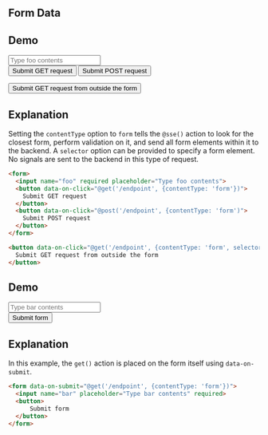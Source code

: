 ## Form Data

## Demo

<form id="myform" class="space-y-8">
  <label class="flex items-center gap-2 input input-bordered">
    <input name="foo" required class="grow" placeholder="Type foo contents"/>
  </label>
  <div class="space-x-4">
    <button data-on-click="@get('/examples/form_data/data', {contentType: 'form'})" class="btn btn-primary">
      Submit GET request
    </button>
    <button data-on-click="@post('/examples/form_data/data', {contentType: 'form'})" class="btn btn-primary">
      Submit POST request
    </button>
  </div>
</form>

<button data-on-click="@get('/examples/form_data/data', {contentType: 'form', selector: '#myform'})" class="btn btn-primary">
  Submit GET request from outside the form
</button>

## Explanation

Setting the `contentType` option to `form` tells the `@sse()` action to look for the closest form, perform validation on it, and send all form elements within it to the backend. A `selector` option can be provided to specify a form element. No signals are sent to the backend in this type of request.

```html
<form>
  <input name="foo" required placeholder="Type foo contents">
  <button data-on-click="@get('/endpoint', {contentType: 'form'})">
    Submit GET request
  </button>
  <button data-on-click="@post('/endpoint', {contentType: 'form')">
    Submit POST request
  </button>
</form>

<button data-on-click="@get('/endpoint', {contentType: 'form', selector: '#myform'})">
  Submit GET request from outside the form
</button>
```

## Demo

<form data-on-submit="@get('/examples/form_data/data', {contentType: 'form'})" class="space-y-8">
  <label class="flex items-center gap-2 input input-bordered">
    <input name="bar" required class="grow" placeholder="Type bar contents"/>
  </label>
  <div class="space-x-4">
    <button class="btn btn-primary">
      Submit form
    </button>
  </div>
</form>

## Explanation

In this example, the `get()` action is placed on the form itself using `data-on-submit`.

```html
<form data-on-submit="@get('/endpoint', {contentType: 'form'})">
  <input name="bar" placeholder="Type bar contents" required>
  <button>
      Submit form
  </button>
</form>
```